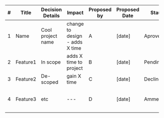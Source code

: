 | # | Title | Decision Details | Impact | Proposed by | Proposed Date | Staus | Agreed by | Agreed Date | Actions/Comments| Objections |
| --- | --- | --- | --- | --- | --- | --- | --- | --- | --- | --- |
| 1 | Name | Cool project name | change to design - adds X time | A | [date] | Aproved | ABCD | [date] | --- | C - didn't like name |
| 2 | Feature1 | In scope | adds X time to project | B | [date] | Pending | --- | --- | --- | --- |
| 3 | Feature2 | De-scoped | gain X time | C | [date] | Declined | ABCD | [date] | --- | --- |
| 4 | Feature3 | etc | --- | D | [date] | Ammended | (A)BCD | [date] | --- | A - maintains feature not needed |
